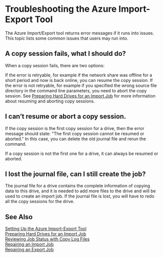 <properties
    pageTitle="Troubleshooting the Azure Import-Export Tool | Azure"
    description="Learn about common issues users run into using the Import-Export Tool and how to handle them."
    author="muralikk"
    manager="syadav"
    editor="tysonn"
    services="storage"
    documentationcenter="" />
<tags
    ms.assetid="b91ca5eb-c557-460a-9afc-0590b38471f9"
    ms.service="storage"
    ms.workload="storage"
    ms.tgt_pltfrm="na"
    ms.devlang="na"
    ms.topic="article"
    ms.date="01/15/2017"
    wacn.date=""
    ms.author="muralikk" />

# Troubleshooting the Azure Import-Export Tool
The Azure Import/Export tool returns error messages if it runs into issues. This topic lists some common issues that users may run into.  
  
## A copy session fails, what I should do?  
 When a copy session fails, there are two options:  
  
 If the error is retryable, for example if the network share was offline for a short period and now is back online, you can resume the copy session. If the error is not retryable, for example if you specified the wrong source file directory in the command line parameters, you need to abort the copy session. See [Preparing Hard Drives for an Import Job](/documentation/articles/storage-import-export-tool-preparing-hard-drives-import-v1/) for more information about resuming and aborting copy sessions.  
  
## I can’t resume or abort a copy session.  
 If the copy session is the first copy session for a drive, then the error message should state: "The first copy session cannot be resumed or aborted." In this case, you can delete the old journal file and rerun the command.  
  
 If a copy session is not the first one for a drive, it can always be resumed or aborted.  
  
## I lost the journal file, can I still create the job?  
 The journal file for a drive contains the complete information of copying data to this drive, and it is needed to add more files to the drive and will be used to create an import job. If the journal file is lost, you will have to redo all the copy sessions for the drive.  
  
## See Also  
 [Setting Up the Azure Import-Export Tool](/documentation/articles/storage-import-export-tool-setup-v1/)   
 [Preparing Hard Drives for an Import Job](/documentation/articles/storage-import-export-tool-preparing-hard-drives-import-v1/)   
 [Reviewing Job Status with Copy Log Files](/documentation/articles/storage-import-export-tool-reviewing-job-status-v1/)   
 [Repairing an Import Job](/documentation/articles/storage-import-export-tool-repairing-an-import-job-v1/)   
 [Repairing an Export Job](/documentation/articles/storage-import-export-tool-repairing-an-export-job-v1/)
